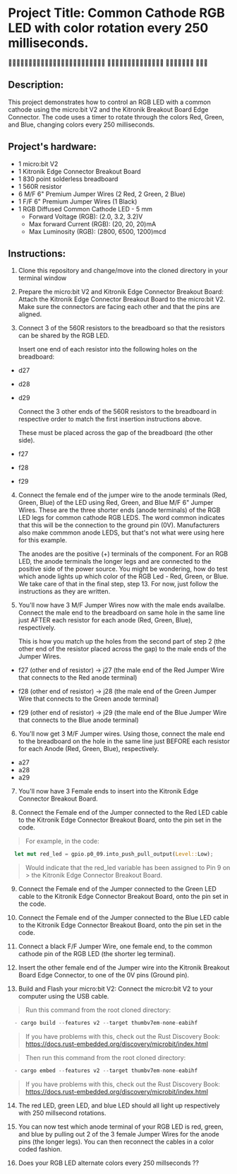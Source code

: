 # Project Title: Common Cathode RGB LED with color rotation every 250 milliseconds.

   🚀🚀🚀🚀🚀🚀🚀🚀🚀🚀🚀🚀🚀🚀🚀🚀🚀🚀🚀🚀🚀🚀🚀🚀
   🚀🚀🚀🚀🚀🚀🚀🚀🚀🚀🚀🚀🚀🚀
   🚀🚀🚀🚀🚀🚀🚀
   🚀🚀🚀

## Description:

   This project demonstrates how to control an RGB LED with a common cathode using the micro:bit V2 and the Kitronik Breakout Board Edge Connector. The code uses a timer to rotate through the colors Red, Green, and Blue, changing colors every 250 milliseconds.


## Project's hardware:

- 1 micro:bit V2
- 1 Kitronik Edge Connector Breakout Board
- 1 830 point solderless breadboard
- 1 560R resistor
- 6 M/F 6" Premium Jumper Wires (2 Red, 2 Green, 2 Blue)
- 1 F/F 6" Premium Jumper Wires (1 Black)
- 1 RGB Diffused Common Cathode LED - 5 mm
  - Forward Voltage (RGB): (2.0, 3.2, 3.2)V
  - Max forward Current (RGB): (20, 20, 20)mA
  - Max Luminosity (RGB): (2800, 6500, 1200)mcd

## Instructions:

1. Clone this repository and change/move into the cloned directory in your terminal window

2. Prepare the micro:bit V2 and Kitronik Edge Connector Breakout Board:
Attach the Kitronik Edge Connector Breakout Board to the micro:bit V2. Make sure the connectors are facing each other and that the pins are aligned.

3. Connect 3 of the 560R resistors to the breadboard so that the resistors can be shared by the RGB LED.

   Insert one end of each resistor into the following holes on the breadboard:

- d27
- d28
- d29

   Connect the 3 other ends of the 560R resistors to the breadboard in respective order to match the first insertion instructions above.

   These must be placed across the gap of the breadboard (the other side).

- f27
- f28
- f29

4. Connect the female end of the jumper wire to the anode terminals (Red, Green, Blue) of the LED using Red, Green, and Blue M/F 6" Jumper Wires. These are the three shorter ends (anode terminals) of the RGB LED legs for common cathode RGB LEDS. The word common indicates that this will be the connection to the ground pin (0V). Manufacturers also make commmon anode LEDS, but that's not what were using here for this example. 

    The anodes are the positive (+) terminals of the component. For an RGB  LED, the anode terminals the longer legs and are connected to the positive side of the power source. You might be wondering, how do test which anode lights up which color of the RGB Led - Red, Green, or Blue. We take care of that in the final step, step 13. For now, just follow the instructions as they are written.

5. You'll now have 3 M/F Jumper Wires now with the male ends availalbe. Connect the male end to the breadboard on same hole in the same line just AFTER each resistor for each anode (Red, Green, Blue), respectively.

    This is how you match up the holes from the second part of step 2 (the other end of the resistor placed across the gap) to the male ends of the Jumper Wires.

- f27 (other end of resistor) -> j27 (the male end of the Red Jumper Wire that connects to the Red anode terminal)

- f28 (other end of resistor) -> j28 (the male end of the Green Jumper Wire that connects to the Green anode terminal)

- f29 (other end of resistor) -> j29 (the male end of the Blue Jumper Wire that connects to the Blue anode terminal)

6. You'll now get 3 M/F Jumper wires. Using those, connect the male end to the breadboard on the hole in the same line just BEFORE each resistor for each Anode (Red, Green, Blue), respectively.

- a27
- a28
- a29

7. You'll now have 3 Female ends to insert into the Kitronik Edge Connector Breakout Board. 

8. Connect the Female end of the Jumper connected to the Red LED cable to the Kitronik Edge Connector Breakout Board, onto the pin set in the code.

> For example, in the code:

```rust
  let mut red_led = gpio.p0_09.into_push_pull_output(Level::Low);
```

> Would indicate that the red_led variable has been assigned to Pin 9 on > the Kitronik Edge Connector Breakout Board.

9. Connect the Female end of the Jumper connected to the Green LED cable to the Kitronik Edge Connector Breakout Board, onto the pin set in the code.

10. Connect the Female end of the Jumper connected to the Blue LED cable to the Kitronik Edge Connector Breakout Board, onto the pin set in the code.

11. Connect a black F/F Jumper Wire, one female end, to the common cathode pin of the RGB LED (the shorter leg terminal). 

12. Insert the other female end of the Jumper wire into the Kitronik Breakout Board Edge Connector, to one of the 0V pins (Ground pin).

13. Build and Flash your micro:bit V2:
Connect the micro:bit V2 to your computer using the USB cable. 

> Run this command from the root cloned directory:

```rust
  - cargo build --features v2 --target thumbv7em-none-eabihf
```

> If you have problems with this, check out the Rust Discovery Book:
> https://docs.rust-embedded.org/discovery/microbit/index.html

> Then run this command from the root cloned directory:

```rust
  - cargo embed --features v2 --target thumbv7em-none-eabihf
```

> If you have problems with this, check out the Rust Discovery Book:
> https://docs.rust-embedded.org/discovery/microbit/index.html

14. The red LED, green LED, and blue LED should all light up respectively with 250 millsecond rotations. 

15. You can now test which anode terminal of your RGB LED is red, green, and blue by pulling out 2 of the 3 female Jumper Wires for the anode pins (the longer legs). You can then reconnect the cables in a color coded fashion.

16. Does your RGB LED alternate colors every 250 millseconds ??